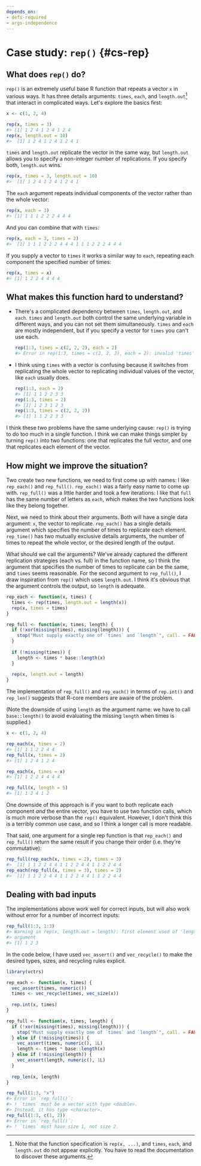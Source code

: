 ```yaml
---
depends_on:
- defs-required
- args-independence
---
```


# Case study: `rep()` {#cs-rep}



## What does `rep()` do?

`rep()` is an extremely useful base R function that repeats a vector `x` in various ways. It has three details arguments: `times`, `each`, and `length.out`[^rep-dots] that interact in complicated ways. Let's explore the basics first:

[^rep-dots]: Note that the function specification is `rep(x, ...)`, and `times`, `each`, and `length.out` do not appear explicitly. You have to read the documentation to discover these arguments.


```r
x <- c(1, 2, 4)

rep(x, times = 3)
#> [1] 1 2 4 1 2 4 1 2 4
rep(x, length.out = 10)
#>  [1] 1 2 4 1 2 4 1 2 4 1
```

`times` and `length.out` replicate the vector in the same way, but `length.out` allows you to specify a non-integer number of replications. If you specify both, `length.out` wins.


```r
rep(x, times = 3, length.out = 10)
#>  [1] 1 2 4 1 2 4 1 2 4 1
```

The `each` argument repeats individual components of the vector rather than the whole vector:


```r
rep(x, each = 3)
#> [1] 1 1 1 2 2 2 4 4 4
```

And you can combine that with `times`:


```r
rep(x, each = 3, times = 2)
#>  [1] 1 1 1 2 2 2 4 4 4 1 1 1 2 2 2 4 4 4
```

If you supply a vector to `times` it works a similar way to `each`, repeating each component the specified number of times:


```r
rep(x, times = x)
#> [1] 1 2 2 4 4 4 4
```

## What makes this function hard to understand?

*   There's a complicated dependency between `times`, `length.out`, and `each`.
    `times` and `length.out` both control the same underlying variable in 
    different ways, and you can not set them simultaneously. `times` and `each`
    are mostly independent, but if you specify a vector for `times` you can't use
    each.
    
    
    ```r
    rep(1:3, times = c(2, 2, 2), each = 2)
    #> Error in rep(1:3, times = c(2, 2, 2), each = 2): invalid 'times' argument
    ```
    
*   I think using `times` with a vector is confusing because it switches from 
    replicating the whole vector to replicating individual values of the vector,
    like `each` usually does. 
  
    
    ```r
    rep(1:3, each = 2)
    #> [1] 1 1 2 2 3 3
    rep(1:3, times = 2)
    #> [1] 1 2 3 1 2 3
    rep(1:3, times = c(2, 2, 2))
    #> [1] 1 1 2 2 3 3
    ```
  
I think these two problems have the same underlying cause: `rep()` is trying to do too much in a single function. I think we can make things simpler by turning `rep()` into two functions: one that replicates the full vector, and one that replicates each element of the vector.

## How might we improve the situation?

Two create two new functions, we need to first come up with names: I like `rep_each()` and `rep_full()`. `rep_each()` was a fairly easy name to come up with. `rep_full()` was a little harder and took a few iterations: I like that `full` has the same number of letters as `each`, which makes the two functions look like they belong together.

Next, we need to think about their arguments. Both will have a single data argument: `x`, the vector to replicate. `rep_each()` has a single details argument which specifies the number of times to replicate each element. `rep_time()` has two mutually exclusive details arguments, the number of times to repeat the whole vector, or the desired length of the output. 

What should we call the arguments? We've already captured the different replication strategies (each vs. full) in the function name, so I think the argument that specifies the number of times to replicate can be the same, and `times` seems reasonable. For the second argument to `rep_full()`, I draw inspiration from `rep()` which uses `length.out`. I think it's obvious that the argument controls the output, so `length` is adequate.


```r
rep_each <- function(x, times) {
  times <- rep(times, length.out = length(x))
  rep(x, times = times)
}

rep_full <- function(x, times, length) {
  if (!xor(missing(times), missing(length))) {
    stop("Must supply exactly one of `times` and `length`", call. = FALSE)
  } 
  
  if (!missing(times)) {
    length <- times * base::length(x)
  }
  
  rep(x, length.out = length)
}
```

The implementation of `rep_full()` and `rep_each()` in terms of `rep.int()` and `rep_len()` suggests that R-core members are aware of the problem.

(Note the downside of using `length` as the argument name: we have to call `base::length()` to avoid evaluating the missing `length` when times is supplied.)


```r
x <- c(1, 2, 4)

rep_each(x, times = 2)
#> [1] 1 1 2 2 4 4
rep_full(x, times = 2)
#> [1] 1 2 4 1 2 4

rep_each(x, times = x)
#> [1] 1 2 2 4 4 4 4

rep_full(x, length = 5)
#> [1] 1 2 4 1 2
```

One downside of this approach is if you want to both replicate each component _and_ the entire vector, you have to use two function calls, which is much more verbose than the `rep()` equivalent. However, I don't think this is a terribly common use case, and so I think a longer call is more readable. 

That said, one argument for a single rep function is that `rep_each()` and `rep_full()` return the same result if you change their order (i.e. they're commutative):


```r
rep_full(rep_each(x, times = 2), times = 3)
#>  [1] 1 1 2 2 4 4 1 1 2 2 4 4 1 1 2 2 4 4
rep_each(rep_full(x, times = 3), times = 2) 
#>  [1] 1 1 2 2 4 4 1 1 2 2 4 4 1 1 2 2 4 4
```

## Dealing with bad inputs

The implementations above work well for correct inputs, but will also work without error for a number of incorrect inputs:


```r
rep_full(1:3, 1:3)
#> Warning in rep(x, length.out = length): first element used of 'length.out'
#> argument
#> [1] 1 2 3
```

In the code below, I have used `vec_assert()` and `vec_recycle()` to make the desired types, sizes, and recycling rules explicit.


```r
library(vctrs)

rep_each <- function(x, times) {
  vec_assert(times, numeric())
  times <- vec_recycle(times, vec_size(x))
  
  rep.int(x, times)
}

rep_full <- function(x, times, length) {
  if (!xor(missing(times), missing(length))) {
    stop("Must supply exactly one of `times` and `length`", call. = FALSE)
  } else if (!missing(times)) {
    vec_assert(times, numeric(), 1L)
    length <- times * base::length(x)
  } else if (!missing(length)) {
    vec_assert(length, numeric(), 1L)
  }
  
  rep_len(x, length)
}
```


```r
rep_full(1:3, "x")
#> Error in `rep_full()`:
#> ! `times` must be a vector with type <double>.
#> Instead, it has type <character>.
rep_full(1:3, c(1, 2))
#> Error in `rep_full()`:
#> ! `times` must have size 1, not size 2.
```
